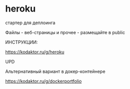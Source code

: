 # heroku
стартер для деплоинга

Файлы - веб-страницы и прочее - размещайте в public

ИНСТРУКЦИИ:

https://kodaktor.ru/g/heroku

UPD

Альтернативный вариант в докер-контейнере

https://kodaktor.ru/g/dockerportfolio
